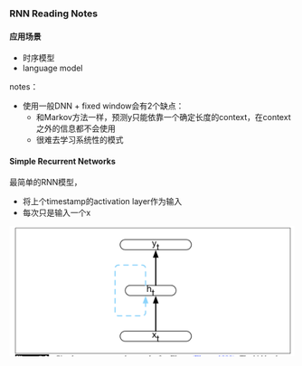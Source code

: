 ### RNN Reading Notes

#### 应用场景
- 时序模型
- language model

notes：
- 使用一般DNN + fixed window会有2个缺点：
  - 和Markov方法一样，预测y只能依靠一个确定长度的context，在context之外的信息都不会使用
  - 很难去学习系统性的模式

#### Simple Recurrent Networks

最简单的RNN模型，
- 将上个timestamp的activation layer作为输入
- 每次只是输入一个x

![RNN](/images/ss-01.png)
